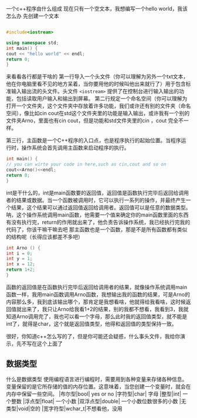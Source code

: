 一个c++程序由什么组成
现在只有一个空文本，我想编写一个hello world，我该怎么办
先创建一个文本
```c++

#include<iostream>

using namespace std;
int main() {
cout << "hello world" << endl;
return 0;
}
```
来看看各行都是干啥的
第一行导入一个头文件（你可以理解为另外一个txt文本，他在你电脑里看不见的地方呆着，当你要用他的时候叫他出来就行了）用于包含标准输入输出流的头文件。头文件 `<iostream>` 提供了在控制台进行输入输出的功能，包括读取用户输入和输出到屏幕。
第二行规定一个命名空间（你可以理解为打开一个文件夹，这个文件夹中存放着许多功能，我们或许还有别的文件夹（命名空间），像比如cin cout在std这个文件夹里的功能是输入输出，或许我有一个别的文件夹Arno，里面也有cin cout，但是功能和std文件夹里的cin ，cout 完全不一样。

第三行，主函数是一个C++程序的入口点，也是程序执行的起始位置。当程序运行时，操作系统会首先调用主函数来启动程序的执行。
```c++
int main() {
// you can wirte your code in here,such as cin,cout and so on
cout<<Arno()<<endl;
return 0;
}
```
int是干什么的，int是main函数要的返回值，返回值是函数执行完毕后返回给调用者的结果或数据。当一个函数被调用时，它可以执行一系列的操作，并最终产生一个结果，这个结果可以通过返回值返回给调用者。返回值可以是任意的数据类型。
呐，这个操作系统调用main函数，他需要一个值来确定你的main函数里面的东西有没有执行完，return的作用就出来了，他负责告诉操作系统，我已经执行完我的代码了，你该干嘛干嘛去吧
那主函数也是一个函数，那是不是所有函数都有类似的结构呢（长得应该都差不多吧）
```c++
int Arno () {
int i = 0;
int y = 1;
int x = 12;
return 1+2;
}
```
函数的返回值是在函数执行完毕后返回给调用者的结果，就像操作系统调用main函数一样，我用main函数调用Arno函数，我想输出我的函数的结果，可是Arno的内容那么多，我到底该输出哪个，那肯定是我想看啥，他就得给我看啥，这时候返回值就出来了，我只让Arno给我看1+2的结果，别的我都不想看，我看到3，我就知道Arno调用完了，我也可以看一个字母，那么此时我的返回值类型，就不能是int了，就得是char，这个就是返回值类型，他得和返回值的类型保持一致。

很好，你知道c++怎么写的了，但是你可能还会疑惑，什么事头文件，我给你演示，先不写在这个上面了


## 数据类型
什么是数据类型
使用编程语言进行编程时，需要用到各种变量来存储各种信息。变量保留的是它所存储的值的内存位置。这意味着，当您创建一个变量时，就会在内存中保留一些空间。
|布尔型|bool| yes or no
|字符型|char| 字母
|整型|int| 一个整数
|浮点型|float| 一个小数
|双浮点型|double| 一个小数位数很多的小数
|无类型|void|空的
|宽字符型|wchar_t|不想看他，没用